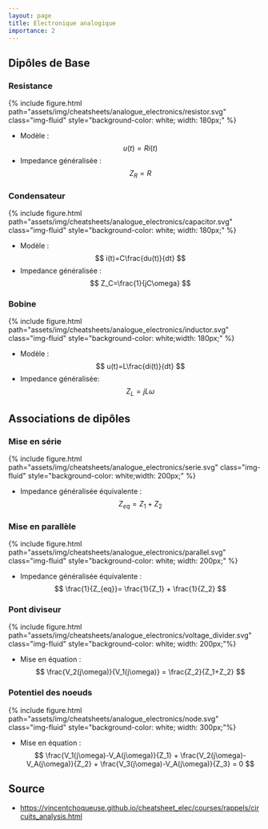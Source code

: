```yaml
---
layout: page
title: Electronique analogique
importance: 2
---
```


## Dipôles de Base

### Resistance
{% include figure.html path="assets/img/cheatsheets/analogue_electronics/resistor.svg" class="img-fluid" style="background-color: white; width: 180px;" %}

- Modèle : $$ u(t)=Ri(t) $$
- Impedance généralisée : $$ Z_R=R $$

### Condensateur
{% include figure.html path="assets/img/cheatsheets/analogue_electronics/capacitor.svg" class="img-fluid" style="background-color: white; width: 180px;" %}

- Modèle : $$ i(t)=C\frac{du(t)}{dt} $$
- Impedance généralisée : $$ Z_C=\frac{1}{jC\omega} $$

### Bobine
{% include figure.html path="assets/img/cheatsheets/analogue_electronics/inductor.svg" class="img-fluid" style="background-color: white;width: 180px;" %}
- Modèle : $$ u(t)=L\frac{di(t)}{dt} $$
- Impedance généralisée: $$ Z_L=jL\omega $$

## Associations de dipôles
### Mise en série
{% include figure.html path="assets/img/cheatsheets/analogue_electronics/serie.svg" class="img-fluid" style="background-color: white;width: 200px;" %}

- Impedance généralisée équivalente :
$$
Z_{eq}=Z_1+Z_2
$$

### Mise en parallèle
{% include figure.html path="assets/img/cheatsheets/analogue_electronics/parallel.svg" class="img-fluid" style="background-color: white; width: 200px;" %}

- Impedance généralisée équivalente :
$$
\frac{1}{Z_{eq}}= \frac{1}{Z_1} + \frac{1}{Z_2}
$$

### Pont diviseur
{% include figure.html path="assets/img/cheatsheets/analogue_electronics/voltage_divider.svg" class="img-fluid" style="background-color: white; width: 200px;"%}

- Mise en équation :
$$
\frac{V_2(j\omega)}{V_1(j\omega)} = \frac{Z_2}{Z_1+Z_2}
$$

### Potentiel des noeuds
{% include figure.html path="assets/img/cheatsheets/analogue_electronics/node.svg" class="img-fluid" style="background-color: white; width: 300px;"%}

- Mise en équation :
$$
\frac{V_1(j\omega)-V_A(j\omega)}{Z_1} + \frac{V_2(j\omega)-V_A(j\omega)}{Z_2} + \frac{V_3(j\omega)-V_A(j\omega)}{Z_3} = 0
$$

## Source
- <https://vincentchoqueuse.github.io/cheatsheet_elec/courses/rappels/circuits_analysis.html>
